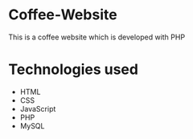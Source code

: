 # Coffee-Website
This is a coffee website which is developed with PHP

# Technologies used
- HTML
- CSS
- JavaScript
- PHP
- MySQL


